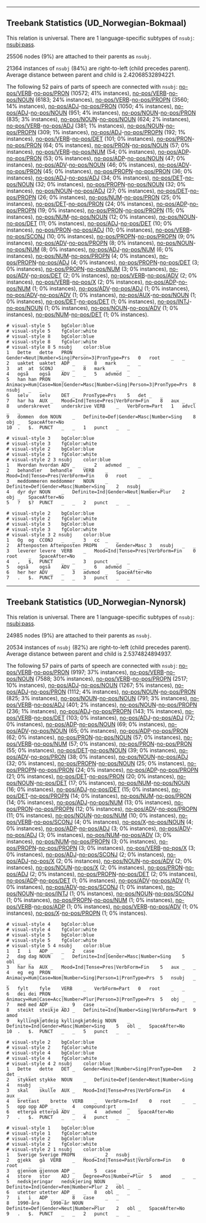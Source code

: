 

--------------------------------------------------------------------------------

## Treebank Statistics (UD_Norwegian-Bokmaal)

This relation is universal.
There are 1 language-specific subtypes of `nsubj`: [nsubj:pass]().

25506 nodes (9%) are attached to their parents as `nsubj`.

21364 instances of `nsubj` (84%) are right-to-left (child precedes parent).
Average distance between parent and child is 2.42068532894221.

The following 52 pairs of parts of speech are connected with `nsubj`: [no-pos/VERB]()-[no-pos/PRON]() (10572; 41% instances), [no-pos/VERB]()-[no-pos/NOUN]() (6183; 24% instances), [no-pos/VERB]()-[no-pos/PROPN]() (3560; 14% instances), [no-pos/ADJ]()-[no-pos/PRON]() (1050; 4% instances), [no-pos/ADJ]()-[no-pos/NOUN]() (951; 4% instances), [no-pos/NOUN]()-[no-pos/PRON]() (835; 3% instances), [no-pos/NOUN]()-[no-pos/NOUN]() (624; 2% instances), [no-pos/VERB]()-[no-pos/ADJ]() (381; 1% instances), [no-pos/NOUN]()-[no-pos/PROPN]() (309; 1% instances), [no-pos/ADJ]()-[no-pos/PROPN]() (192; 1% instances), [no-pos/VERB]()-[no-pos/DET]() (101; 0% instances), [no-pos/PRON]()-[no-pos/PRON]() (64; 0% instances), [no-pos/PRON]()-[no-pos/NOUN]() (57; 0% instances), [no-pos/VERB]()-[no-pos/NUM]() (54; 0% instances), [no-pos/ADP]()-[no-pos/PRON]() (53; 0% instances), [no-pos/ADP]()-[no-pos/NOUN]() (47; 0% instances), [no-pos/ADV]()-[no-pos/NOUN]() (46; 0% instances), [no-pos/ADV]()-[no-pos/PRON]() (45; 0% instances), [no-pos/PROPN]()-[no-pos/PRON]() (36; 0% instances), [no-pos/ADJ]()-[no-pos/ADJ]() (34; 0% instances), [no-pos/DET]()-[no-pos/NOUN]() (32; 0% instances), [no-pos/PROPN]()-[no-pos/NOUN]() (32; 0% instances), [no-pos/NOUN]()-[no-pos/ADJ]() (27; 0% instances), [no-pos/DET]()-[no-pos/PROPN]() (26; 0% instances), [no-pos/NUM]()-[no-pos/PRON]() (25; 0% instances), [no-pos/DET]()-[no-pos/PRON]() (24; 0% instances), [no-pos/ADP]()-[no-pos/PROPN]() (19; 0% instances), [no-pos/PRON]()-[no-pos/PROPN]() (15; 0% instances), [no-pos/NUM]()-[no-pos/NOUN]() (12; 0% instances), [no-pos/NOUN]()-[no-pos/DET]() (11; 0% instances), [no-pos/ADJ]()-[no-pos/DET]() (10; 0% instances), [no-pos/PRON]()-[no-pos/ADJ]() (10; 0% instances), [no-pos/VERB]()-[no-pos/SCONJ]() (10; 0% instances), [no-pos/PROPN]()-[no-pos/PROPN]() (9; 0% instances), [no-pos/ADV]()-[no-pos/PROPN]() (8; 0% instances), [no-pos/NOUN]()-[no-pos/NUM]() (8; 0% instances), [no-pos/ADJ]()-[no-pos/NUM]() (6; 0% instances), [no-pos/NUM]()-[no-pos/PROPN]() (4; 0% instances), [no-pos/PROPN]()-[no-pos/ADJ]() (4; 0% instances), [no-pos/PROPN]()-[no-pos/DET]() (3; 0% instances), [no-pos/PROPN]()-[no-pos/NUM]() (3; 0% instances), [no-pos/ADV]()-[no-pos/DET]() (2; 0% instances), [no-pos/VERB]()-[no-pos/ADV]() (2; 0% instances), [no-pos/VERB]()-[no-pos/X]() (2; 0% instances), [no-pos/ADP]()-[no-pos/NUM]() (1; 0% instances), [no-pos/ADV]()-[no-pos/ADJ]() (1; 0% instances), [no-pos/ADV]()-[no-pos/ADV]() (1; 0% instances), [no-pos/AUX]()-[no-pos/NOUN]() (1; 0% instances), [no-pos/DET]()-[no-pos/DET]() (1; 0% instances), [no-pos/INTJ]()-[no-pos/NOUN]() (1; 0% instances), [no-pos/NOUN]()-[no-pos/ADV]() (1; 0% instances), [no-pos/NUM]()-[no-pos/DET]() (1; 0% instances).


~~~ conllu
# visual-style 5	bgColor:blue
# visual-style 5	fgColor:white
# visual-style 8	bgColor:blue
# visual-style 8	fgColor:white
# visual-style 8 5 nsubj	color:blue
1	Dette	dette	PRON	_	Gender=Neut|Number=Sing|Person=3|PronType=Prs	0	root	_	_
2	uaktet	uaktet	ADP	_	_	8	mark	_	_
3	at	at	SCONJ	_	_	8	mark	_	_
4	også	også	ADV	_	_	5	advmod	_	_
5	han	han	PRON	_	Animacy=Hum|Case=Nom|Gender=Masc|Number=Sing|Person=3|PronType=Prs	8	nsubj	_	_
6	selv	selv	DET	_	PronType=Prs	5	det	_	_
7	har	ha	AUX	_	Mood=Ind|Tense=Pres|VerbForm=Fin	8	aux	_	_
8	underskrevet	underskrive	VERB	_	VerbForm=Part	1	advcl	_	_
9	dommen	dom	NOUN	_	Definite=Def|Gender=Masc|Number=Sing	8	obj	_	SpaceAfter=No
10	.	$.	PUNCT	_	_	1	punct	_	_

~~~


~~~ conllu
# visual-style 3	bgColor:blue
# visual-style 3	fgColor:white
# visual-style 2	bgColor:blue
# visual-style 2	fgColor:white
# visual-style 2 3 nsubj	color:blue
1	Hvordan	hvordan	ADV	_	_	2	advmod	_	_
2	behandler	behandle	VERB	_	Mood=Ind|Tense=Pres|VerbForm=Fin	0	root	_	_
3	meddommeren	meddommer	NOUN	_	Definite=Def|Gender=Masc|Number=Sing	2	nsubj	_	_
4	dyr	dyr	NOUN	_	Definite=Ind|Gender=Neut|Number=Plur	2	obj	_	SpaceAfter=No
5	?	$?	PUNCT	_	_	2	punct	_	_

~~~


~~~ conllu
# visual-style 2	bgColor:blue
# visual-style 2	fgColor:white
# visual-style 3	bgColor:blue
# visual-style 3	fgColor:white
# visual-style 3 2 nsubj	color:blue
1	Og	og	CCONJ	_	_	3	cc	_	_
2	Aftenposten	Aftenposten	PROPN	_	Gender=Masc	3	nsubj	_	_
3	leverer	levere	VERB	_	Mood=Ind|Tense=Pres|VerbForm=Fin	0	root	_	SpaceAfter=No
4	,	$,	PUNCT	_	_	3	punct	_	_
5	også	også	ADV	_	_	6	advmod	_	_
6	her	her	ADV	_	_	3	advmod	_	SpaceAfter=No
7	.	$.	PUNCT	_	_	3	punct	_	_

~~~




--------------------------------------------------------------------------------

## Treebank Statistics (UD_Norwegian-Nynorsk)

This relation is universal.
There are 1 language-specific subtypes of `nsubj`: [nsubj:pass]().

24985 nodes (9%) are attached to their parents as `nsubj`.

20534 instances of `nsubj` (82%) are right-to-left (child precedes parent).
Average distance between parent and child is 2.5374824894937.

The following 57 pairs of parts of speech are connected with `nsubj`: [no-pos/VERB]()-[no-pos/PRON]() (9197; 37% instances), [no-pos/VERB]()-[no-pos/NOUN]() (7588; 30% instances), [no-pos/VERB]()-[no-pos/PROPN]() (2517; 10% instances), [no-pos/ADJ]()-[no-pos/NOUN]() (1267; 5% instances), [no-pos/ADJ]()-[no-pos/PRON]() (1112; 4% instances), [no-pos/NOUN]()-[no-pos/PRON]() (825; 3% instances), [no-pos/NOUN]()-[no-pos/NOUN]() (791; 3% instances), [no-pos/VERB]()-[no-pos/ADJ]() (401; 2% instances), [no-pos/NOUN]()-[no-pos/PROPN]() (236; 1% instances), [no-pos/ADJ]()-[no-pos/PROPN]() (143; 1% instances), [no-pos/VERB]()-[no-pos/DET]() (103; 0% instances), [no-pos/ADJ]()-[no-pos/ADJ]() (72; 0% instances), [no-pos/ADP]()-[no-pos/NOUN]() (69; 0% instances), [no-pos/ADV]()-[no-pos/NOUN]() (65; 0% instances), [no-pos/ADP]()-[no-pos/PRON]() (62; 0% instances), [no-pos/PRON]()-[no-pos/NOUN]() (57; 0% instances), [no-pos/VERB]()-[no-pos/NUM]() (57; 0% instances), [no-pos/PRON]()-[no-pos/PRON]() (55; 0% instances), [no-pos/DET]()-[no-pos/NOUN]() (39; 0% instances), [no-pos/ADV]()-[no-pos/PRON]() (38; 0% instances), [no-pos/NOUN]()-[no-pos/ADJ]() (32; 0% instances), [no-pos/PROPN]()-[no-pos/NOUN]() (25; 0% instances), [no-pos/PROPN]()-[no-pos/PRON]() (24; 0% instances), [no-pos/ADP]()-[no-pos/PROPN]() (21; 0% instances), [no-pos/DET]()-[no-pos/PRON]() (20; 0% instances), [no-pos/NOUN]()-[no-pos/DET]() (17; 0% instances), [no-pos/NUM]()-[no-pos/NOUN]() (16; 0% instances), [no-pos/ADJ]()-[no-pos/DET]() (15; 0% instances), [no-pos/DET]()-[no-pos/PROPN]() (14; 0% instances), [no-pos/NUM]()-[no-pos/PRON]() (14; 0% instances), [no-pos/ADJ]()-[no-pos/NUM]() (13; 0% instances), [no-pos/PRON]()-[no-pos/PROPN]() (12; 0% instances), [no-pos/ADV]()-[no-pos/PROPN]() (11; 0% instances), [no-pos/NOUN]()-[no-pos/NUM]() (10; 0% instances), [no-pos/VERB]()-[no-pos/SCONJ]() (4; 0% instances), [no-pos/X]()-[no-pos/NOUN]() (4; 0% instances), [no-pos/ADP]()-[no-pos/ADJ]() (3; 0% instances), [no-pos/ADV]()-[no-pos/ADJ]() (3; 0% instances), [no-pos/NUM]()-[no-pos/ADV]() (3; 0% instances), [no-pos/NUM]()-[no-pos/PROPN]() (3; 0% instances), [no-pos/PROPN]()-[no-pos/PROPN]() (3; 0% instances), [no-pos/VERB]()-[no-pos/X]() (3; 0% instances), [no-pos/ADJ]()-[no-pos/SCONJ]() (2; 0% instances), [no-pos/ADJ]()-[no-pos/X]() (2; 0% instances), [no-pos/NOUN]()-[no-pos/ADV]() (2; 0% instances), [no-pos/NOUN]()-[no-pos/X]() (2; 0% instances), [no-pos/PRON]()-[no-pos/ADJ]() (2; 0% instances), [no-pos/PROPN]()-[no-pos/DET]() (2; 0% instances), [no-pos/ADP]()-[no-pos/DET]() (1; 0% instances), [no-pos/ADV]()-[no-pos/ADV]() (1; 0% instances), [no-pos/ADV]()-[no-pos/SCONJ]() (1; 0% instances), [no-pos/NOUN]()-[no-pos/INTJ]() (1; 0% instances), [no-pos/NOUN]()-[no-pos/SCONJ]() (1; 0% instances), [no-pos/PROPN]()-[no-pos/NUM]() (1; 0% instances), [no-pos/VERB]()-[no-pos/ADP]() (1; 0% instances), [no-pos/VERB]()-[no-pos/ADV]() (1; 0% instances), [no-pos/X]()-[no-pos/PROPN]() (1; 0% instances).


~~~ conllu
# visual-style 4	bgColor:blue
# visual-style 4	fgColor:white
# visual-style 5	bgColor:blue
# visual-style 5	fgColor:white
# visual-style 5 4 nsubj	color:blue
1	I	i	ADP	_	_	2	case	_	_
2	dag	dag	NOUN	_	Definite=Ind|Gender=Masc|Number=Sing	5	obl	_	_
3	har	ha	AUX	_	Mood=Ind|Tense=Pres|VerbForm=Fin	5	aux	_	_
4	eg	eg	PRON	_	Animacy=Hum|Case=Nom|Number=Sing|Person=1|PronType=Prs	5	nsubj	_	_
5	fylt	fyle	VERB	_	VerbForm=Part	0	root	_	_
6	dei	dei	PRON	_	Animacy=Hum|Case=Acc|Number=Plur|Person=3|PronType=Prs	5	obj	_	_
7	med	med	ADP	_	_	9	case	_	_
8	steikt	steikje	ADJ	_	Definite=Ind|Number=Sing|VerbForm=Part	9	amod	_	_
9	kyllingkjøtdeig	kyllingkjøtdeig	NOUN	_	Definite=Ind|Gender=Masc|Number=Sing	5	obl	_	SpaceAfter=No
10	.	$.	PUNCT	_	_	5	punct	_	_

~~~


~~~ conllu
# visual-style 2	bgColor:blue
# visual-style 2	fgColor:white
# visual-style 4	bgColor:blue
# visual-style 4	fgColor:white
# visual-style 4 2 nsubj	color:blue
1	Dette	dette	DET	_	Gender=Neut|Number=Sing|PronType=Dem	2	det	_	_
2	stykket	stykke	NOUN	_	Definite=Def|Gender=Neut|Number=Sing	4	nsubj	_	_
3	skal	skulle	AUX	_	Mood=Ind|Tense=Pres|VerbForm=Fin	4	aux	_	_
4	brettast	brette	VERB	_	VerbForm=Inf	0	root	_	_
5	opp	opp	ADP	_	_	4	compound:prt	_	_
6	etterpå	etterpå	ADV	_	_	4	advmod	_	SpaceAfter=No
7	.	$.	PUNCT	_	_	4	punct	_	_

~~~


~~~ conllu
# visual-style 1	bgColor:blue
# visual-style 1	fgColor:white
# visual-style 2	bgColor:blue
# visual-style 2	fgColor:white
# visual-style 2 1 nsubj	color:blue
1	Sverige	Sverige	PROPN	_	_	2	nsubj	_	_
2	gjekk	gå	VERB	_	Mood=Ind|Tense=Past|VerbForm=Fin	0	root	_	_
3	gjennom	gjennom	ADP	_	_	5	case	_	_
4	store	stor	ADJ	_	Degree=Pos|Number=Plur	5	amod	_	_
5	nedskjeringar	nedskjering	NOUN	_	Definite=Ind|Gender=Fem|Number=Plur	2	obl	_	_
6	utetter	utetter	ADP	_	_	8	obl	_	_
7	i	i	ADP	_	_	8	case	_	_
8	1990-åra	1990-år	NOUN	_	Definite=Def|Gender=Neut|Number=Plur	2	obl	_	SpaceAfter=No
9	.	$.	PUNCT	_	_	2	punct	_	_

~~~


